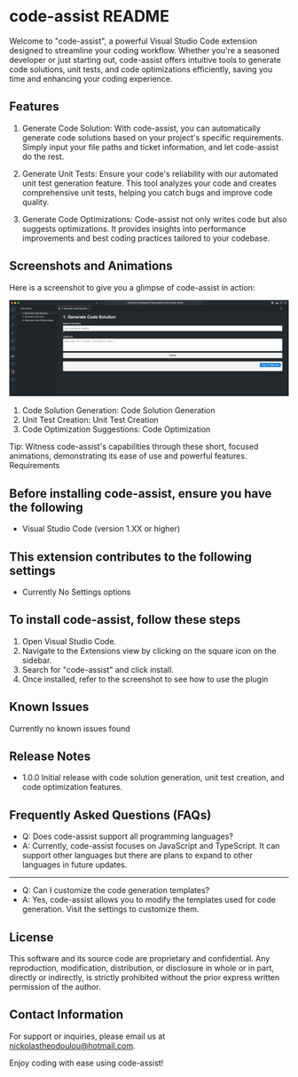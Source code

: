# code-assist README

Welcome to "code-assist", a powerful Visual Studio Code extension designed to streamline your coding workflow. Whether you're a seasoned developer or just starting out, code-assist offers intuitive tools to generate code solutions, unit tests, and code optimizations efficiently, saving you time and enhancing your coding experience.

## Features

1. Generate Code Solution: With code-assist, you can automatically generate code solutions based on your project's specific requirements. Simply input your file paths and ticket information, and let code-assist do the rest.

2. Generate Unit Tests: Ensure your code's reliability with our automated unit test generation feature. This tool analyzes your code and creates comprehensive unit tests, helping you catch bugs and improve code quality.

3. Generate Code Optimizations: Code-assist not only writes code but also suggests optimizations. It provides insights into performance improvements and best coding practices tailored to your codebase.

## Screenshots and Animations

Here is a screenshot to give you a glimpse of code-assist in action:

![How to find](/readme/readme.png)

1. Code Solution Generation: Code Solution Generation
2. Unit Test Creation: Unit Test Creation
3. Code Optimization Suggestions: Code Optimization

Tip: Witness code-assist's capabilities through these short, focused animations, demonstrating its ease of use and powerful features.
Requirements

## Before installing code-assist, ensure you have the following

- Visual Studio Code (version 1.XX or higher)

## This extension contributes to the following settings

- Currently No Settings options

## To install code-assist, follow these steps

1. Open Visual Studio Code.
2. Navigate to the Extensions view by clicking on the square icon on the sidebar.
3. Search for "code-assist" and click install.
4. Once installed, refer to the screenshot to see how to use the plugin

## Known Issues

Currently no known issues found

## Release Notes

- 1.0.0
    Initial release with code solution generation, unit test creation, and code optimization features.

## Frequently Asked Questions (FAQs)

- Q: Does code-assist support all programming languages?
- A: Currently, code-assist focuses on JavaScript and TypeScript. It can support other languages but there are plans to expand to other languages in future updates.

---

- Q: Can I customize the code generation templates?
- A: Yes, code-assist allows you to modify the templates used for code generation. Visit the settings to customize them.

## License

This software and its source code are proprietary and confidential. Any reproduction, modification, distribution, or disclosure in whole or in part, directly or indirectly, is strictly prohibited without the prior express written permission of the author.

## Contact Information

For support or inquiries, please email us at <nickolastheodoulou@hotmail.com>.

Enjoy coding with ease using code-assist!
